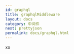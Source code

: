 ```yaml
---
id: graphql
title: graphqlMiddleware
layout: docs
category: 中间件
next: prettyjson
permalink: docs/graphql.html
---
```


xx
